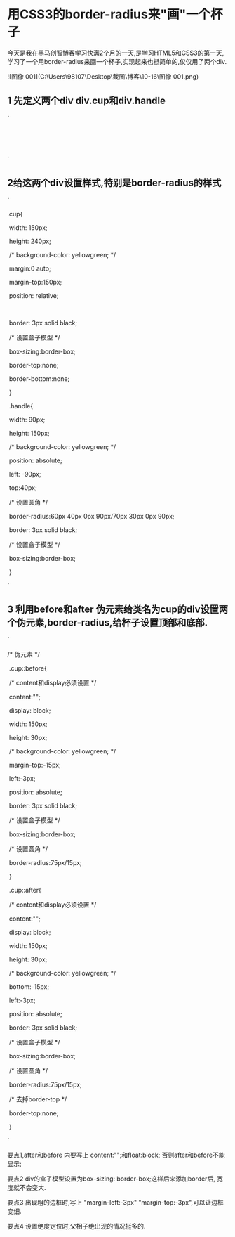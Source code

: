 # 用CSS3的border-radius来"画"一个杯子

今天是我在黑马创智博客学习快满2个月的一天,是学习HTML5和CSS3的第一天,学习了一个用border-radius来画一个杯子,实现起来也挺简单的,仅仅用了两个div.

![图像 001](C:\Users\98107\Desktop\截图\博客\10-16\图像 001.png)

## 1 先定义两个div   div.cup和div.handle

`

 <div class="cup">

​        <div class="handle"></div>

​    </div>

`

## 2给这两个div设置样式,特别是border-radius的样式

`

  .cup{

​            width: 150px;

​            height: 240px;

​            /* background-color: yellowgreen; */

​            margin:0 auto;

​            margin-top:150px;

​            position: relative;

​           

​            border: 3px solid black;

​            /* 设置盒子模型 */

​            box-sizing:border-box;

​            border-top:none;

​            border-bottom:none;

​        }

​        .handle{

​            width: 90px;

​            height: 150px;

​            /* background-color: yellowgreen; */

​            position: absolute;

​            left: -90px;

​            top:40px;

​            /* 设置圆角 */

​            border-radius:60px 40px 0px 90px/70px 30px 0px 90px;

​            border: 3px solid black;

​             /* 设置盒子模型 */

​             box-sizing:border-box;

​        }

`

## 3 利用before和after 伪元素给类名为cup的div设置两个伪元素,border-radius,给杯子设置顶部和底部.

`

 /* 伪元素 */

​        .cup::before{

​            /* content和display必须设置 */

​            content:"";

​            display: block;

​            width: 150px;

​            height: 30px;

​            /* background-color: yellowgreen; */

​            margin-top:-15px;

​            left:-3px;

​            position: absolute;

​            border: 3px solid black;

​            /* 设置盒子模型 */

​            box-sizing:border-box;

​            /* 设置圆角 */

​            border-radius:75px/15px;

​        }

​        .cup::after{

​            /* content和display必须设置 */

​            content:"";

​            display: block;

​            width: 150px;

​            height: 30px;

​            /* background-color: yellowgreen; */

​            bottom:-15px;

​            left:-3px;

​            position: absolute;

​            border: 3px solid black;

​            /* 设置盒子模型 */

​            box-sizing:border-box;

​            /* 设置圆角 */

​            border-radius:75px/15px;

​            /* 去掉border-top */

​            border-top:none;

​        }

`

要点1,after和before 内要写上 content:"";和float:block;  否则after和before不能显示;

要点2 div的盒子模型设置为box-sizing: border-box;这样后来添加border后, 宽度就不会变大.

要点3 出现粗的边框时,写上 "margin-left:-3px" "margin-top:-3px",可以让边框变细.

要点4 设置绝度定位时,父相子绝出现的情况挺多的.